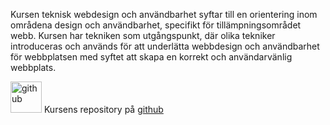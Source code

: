 Kursen teknisk webdesign och användbarhet syftar till en orientering inom områdena design och användbarhet, specifikt för tillämpningsområdet webb. Kursen har tekniken som utgångspunkt, där olika tekniker introduceras och används för att underlätta webbdesign och användbarhet för webbplatsen med syftet att skapa en korrekt och användarvänlig webbplats.


<img src="img/github.png" alt="github" height="50">
Kursens repository på <a href="https://github.com/dbwebb-se/design">github</a>
